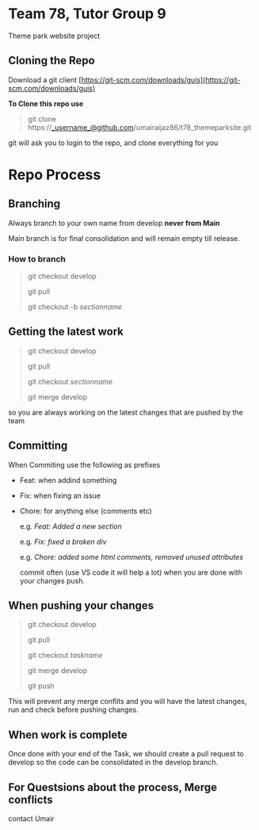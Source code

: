 # Team 78, Tutor Group 9 
Theme park website project

## Cloning the Repo

Download a git client
[https://git-scm.com/downloads/guis](https://git-scm.com/downloads/guis)

**To Clone this repo use**

> git clone https://_username_@github.com/umairaijaz86/t78_themeparksite.git

git will ask you to login to the repo, and clone everything for you


# Repo Process
  
## Branching
  Always branch to your own name from develop **never from Main**
  
  Main branch is for final consolidation and will remain empty till release.


### How to branch
  
> git checkout develop
> 
> git pull
> 
> git checkout -b _sectionname_

## Getting the latest work

> git checkout develop
> 
> git pull
> 
> git checkout _sectionname_
> 
> git merge develop

  so you are always working on the latest changes that are pushed by the team
  
## Committing

  When Commiting use the following as prefixes

* Feat: when addind something 
* Fix: when fixing an issue
* Chore: for anything else (comments etc)
  
  e.g. _Feat: Added a new section_
  
  e.g. _Fix: fixed a broken div_
  
  e.g. _Chore: added some html comments, removed unused attributes_
  
  commit often (use VS code it will help a lot)
  when you are done with your changes push.

## When pushing your changes
  
> git checkout develop
> 
> git pull
> 
> git checkout _taskname_
> 
> git merge develop
> 
> git push
  
  This will prevent any merge conflits and you will have the latest changes, run and check before pushing changes.

## When work is complete
  
  Once done with your end of the Task, we should create a pull request to develop
  so the code can be consolidated in the develop branch.

## For Questsions about the process, Merge conflicts
  
  contact Umair
